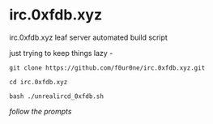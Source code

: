 # irc.0xfdb.xyz
irc.0xfdb.xyz leaf server automated build script

just trying to keep things lazy -

`git clone https://github.com/f0ur0ne/irc.0xfdb.xyz.git`

`cd irc.0xfdb.xyz`

`bash ./unrealircd_0xfdb.sh`


*follow the prompts*
